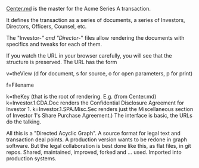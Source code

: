 <a href="i.php?v=s&f=G/NVCA/2020/Binder/Acme-SeriesA/Center.md">Center.md</a> is the master for the Acme Series A transaction.  

It defines the transaction as a series of documents, a series of Investors, Directors, Officers, Counsel, etc.

The "Investor-*" and "Director-*" files allow rendering the documents with specifics and tweaks for each of them.

If you watch the URL in your browser carefully, you will see that the structure is preserved.  The URL has the form 

v=theView (d for document, s for source, o for open parameters, p for print) 

f=Filename

k=theKey  (that is the root of rendering.  E.g. (from Center.md) k=Investor.1.CDA.Doc renders the Confidential Disclosure Agreement for Investor 1.  k=Investor.1.SPA.Misc.Sec renders just the Miscellaneous section of Investor 1's Share Purchase Agreement.)  The interface is basic, the URLs do the talking.

All this is a "Directed Acyclic Graph".  A source format for legal text and transaction deal points. A production version wants to be redone in graph software.  But the legal collaboration is best done like this, as flat files, in git repos.  Shared, maintained, improved, forked and ... used.  Imported into production systems.

